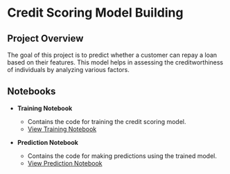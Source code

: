 # Credit Scoring Model Building

## Project Overview
The goal of this project is to predict whether a customer can repay a loan based on their features. This model helps in assessing the creditworthiness of individuals by analyzing various factors.

## Notebooks

- **Training Notebook**
  - Contains the code for training the credit scoring model.
  - [View Training Notebook](https://github.com/Sami606713/code_alpha_intenship/blob/main/Credit_Scoring_Model/creditscoring.ipynb)

- **Prediction Notebook**
  - Contains the code for making predictions using the trained model.
  - [View Prediction Notebook](https://github.com/Sami606713/code_alpha_intenship/blob/main/Credit_Scoring_Model/Prediction_notebook.ipynb)
